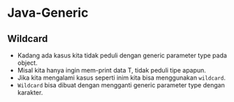 # Java-Generic
## Wildcard
* Kadang ada kasus kita tidak peduli dengan generic parameter type pada object.
* Misal kita hanya ingin mem-print data T, tidak peduli tipe apapun.
* Jika kita mengalami kasus seperti inim kita bisa menggunakan `wildcard`.
* `Wildcard` bisa dibuat dengan mengganti generic parameter type dengan karakter.